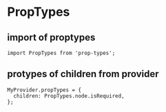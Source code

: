 # PropTypes

## import of proptypes

```
import PropTypes from 'prop-types';
```

## protypes of children from provider

```
MyProvider.propTypes = {
  children: PropTypes.node.isRequired,
};
```
